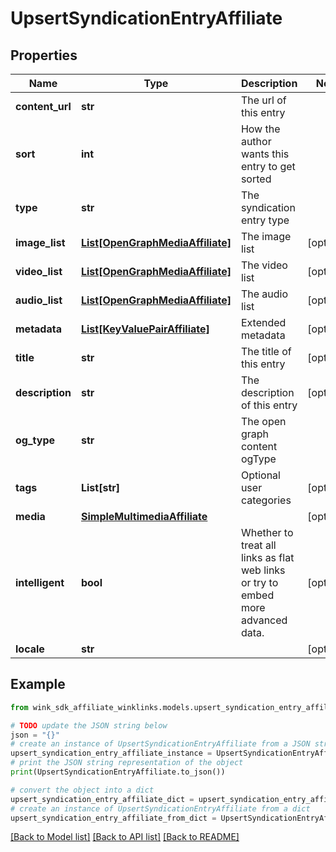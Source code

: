 # UpsertSyndicationEntryAffiliate


## Properties

Name | Type | Description | Notes
------------ | ------------- | ------------- | -------------
**content_url** | **str** | The url of this entry | 
**sort** | **int** | How the author wants this entry to get sorted | 
**type** | **str** | The syndication entry type | 
**image_list** | [**List[OpenGraphMediaAffiliate]**](OpenGraphMediaAffiliate.md) | The image list | [optional] 
**video_list** | [**List[OpenGraphMediaAffiliate]**](OpenGraphMediaAffiliate.md) | The video list | [optional] 
**audio_list** | [**List[OpenGraphMediaAffiliate]**](OpenGraphMediaAffiliate.md) | The audio list | [optional] 
**metadata** | [**List[KeyValuePairAffiliate]**](KeyValuePairAffiliate.md) | Extended metadata | [optional] 
**title** | **str** | The title of this entry | [optional] 
**description** | **str** | The description of this entry | [optional] 
**og_type** | **str** | The open graph content ogType | 
**tags** | **List[str]** | Optional user categories | [optional] 
**media** | [**SimpleMultimediaAffiliate**](SimpleMultimediaAffiliate.md) |  | [optional] 
**intelligent** | **bool** | Whether to treat all links as flat web links or try to embed more advanced data. | [optional] 
**locale** | **str** |  | [optional] 

## Example

```python
from wink_sdk_affiliate_winklinks.models.upsert_syndication_entry_affiliate import UpsertSyndicationEntryAffiliate

# TODO update the JSON string below
json = "{}"
# create an instance of UpsertSyndicationEntryAffiliate from a JSON string
upsert_syndication_entry_affiliate_instance = UpsertSyndicationEntryAffiliate.from_json(json)
# print the JSON string representation of the object
print(UpsertSyndicationEntryAffiliate.to_json())

# convert the object into a dict
upsert_syndication_entry_affiliate_dict = upsert_syndication_entry_affiliate_instance.to_dict()
# create an instance of UpsertSyndicationEntryAffiliate from a dict
upsert_syndication_entry_affiliate_from_dict = UpsertSyndicationEntryAffiliate.from_dict(upsert_syndication_entry_affiliate_dict)
```
[[Back to Model list]](../README.md#documentation-for-models) [[Back to API list]](../README.md#documentation-for-api-endpoints) [[Back to README]](../README.md)



